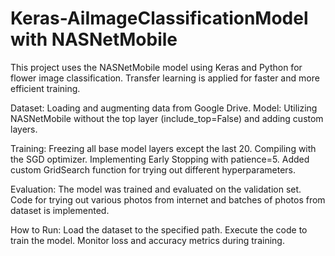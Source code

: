# Keras-AiImageClassificationModel with NASNetMobile
This project uses the NASNetMobile model using Keras and Python for flower image classification. Transfer learning is applied for faster and more efficient training.

  Dataset: Loading and augmenting data from Google Drive.
  Model: Utilizing NASNetMobile without the top layer (include_top=False) and adding custom layers.

  Training:
    Freezing all base model layers except the last 20.
    Compiling with the SGD optimizer.
    Implementing Early Stopping with patience=5.
    Added custom GridSearch function for trying out different hyperparameters.
    
  Evaluation: 
    The model was trained and evaluated on the validation set.
    Code for trying out various photos from internet and batches of photos from dataset is implemented.
    
  How to Run:
    Load the dataset to the specified path.
    Execute the code to train the model.
    Monitor loss and accuracy metrics during training.
